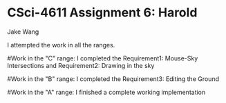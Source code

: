 # CSci-4611 Assignment 6:  Harold
Jake Wang

I attempted the work in all the ranges.

#Work in the "C" range:
I completed the Requirement1: Mouse-Sky Intersections and Requirement2: Drawing in the sky

#Work in the "B" range:
I completed the Requirement3: Editing the Ground

#Work in the "A" range:
I finished a complete working implementation
